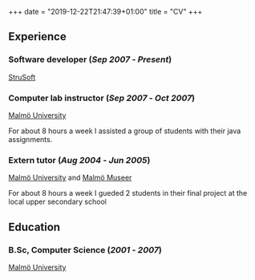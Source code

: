 +++
date = "2019-12-22T21:47:39+01:00"
title = "CV"
+++

## Experience

### **Software developer** (*Sep 2007* - *Present*)
[StruSoft](http://www.strusoft.com)

### **Computer lab instructor** (*Sep 2007* - *Oct 2007*)
[Malmö University](https://mau.se/en/)

For about 8 hours a week I assisted a group of students with their java assignments.

### **Extern tutor** (*Aug 2004* - *Jun 2005*)
[Malmö University](https://mau.se/en/) and [Malmö Museer](https://malmo.se/Uppleva-och-gora/Besoksmal/Malmo-Museer/Sprak/In-English.html)

For about 8 hours a week I gueded 2 students in their final project at the local upper secondary school

## Education

### **B.Sc, Computer Science** (*2001* - *2007*)
[Malmö University](https://mau.se/en/)
